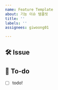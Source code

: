 ```yaml
---
name: Feature Template
about: 기능 이슈 템플릿
title: ''
labels: ''
assignees: giwoong01

---
```


## 🛠 Issue

<!-- 이슈에 대해 간략하게 설명해주세요 -->

## 📝 To-do

<!-- 진행할 작업에 대해 적어주세요 -->

- [ ] todo!
